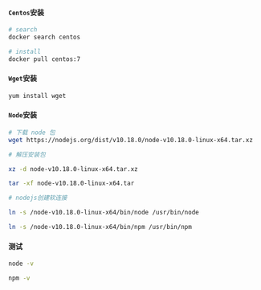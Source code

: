 #### `Centos`安装

```sh
# search
docker search centos

# install
docker pull centos:7
```



#### `Wget`安装

```sh
yum install wget
```

#### `Node`安装

```sh
# 下载 node 包
wget https://nodejs.org/dist/v10.18.0/node-v10.18.0-linux-x64.tar.xz

# 解压安装包

xz -d node-v10.18.0-linux-x64.tar.xz

tar -xf node-v10.18.0-linux-x64.tar

# nodejs创建软连接

ln -s /node-v10.18.0-linux-x64/bin/node /usr/bin/node

ln -s /node-v10.18.0-linux-x64/bin/npm /usr/bin/npm
```

#### 测试

```sh
node -v

npm -v
```

